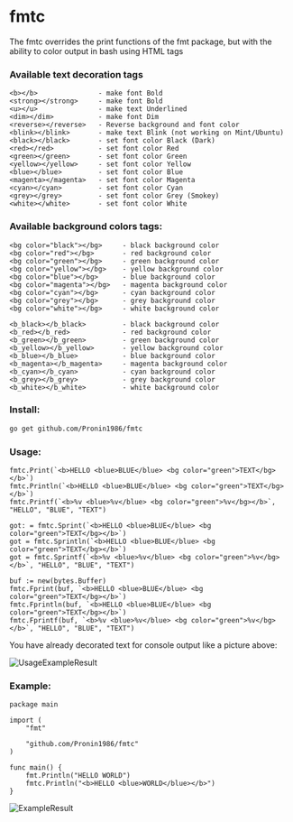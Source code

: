 # fmtc
The fmtc overrides the print functions of the fmt package, but with the ability to color output in bash using HTML tags

### Available text decoration tags

```
<b></b>               - make font Bold
<strong></strong>     - make font Bold
<u></u>               - make text Underlined
<dim></dim>           - make font Dim
<reverse></reverse>   - Reverse background and font color
<blink></blink>       - make text Blink (not working on Mint/Ubuntu)
<black></black>       - set font color Black (Dark)
<red></red>           - set font color Red
<green></green>       - set font color Green
<yellow></yellow>     - set font color Yellow
<blue></blue>         - set font color Blue
<magenta></magenta>   - set font color Magenta
<cyan></cyan>         - set font color Cyan
<grey></grey>         - set font color Grey (Smokey)
<white></white>       - set font color White
```
### Available background colors tags:
```
<bg color="black"></bg> 	- black background color
<bg color="red"></bg> 		- red background color
<bg color="green"></bg> 	- green background color
<bg color="yellow"></bg> 	- yellow background color
<bg color="blue"></bg> 		- blue background color
<bg color="magenta"></bg> 	- magenta background color
<bg color="cyan"></bg> 		- cyan background color
<bg color="grey"></bg> 		- grey background color
<bg color="white"></bg> 	- white background color

<b_black></b_black> 		- black background color
<b_red></b_red>		 		- red background color
<b_green></b_green>		 	- green background color
<b_yellow></b_yellow>		- yellow background color
<b_blue></b_blue>			- blue background color
<b_magenta></b_magenta>		- magenta background color
<b_cyan></b_cyan>			- cyan background color
<b_grey></b_grey>			- grey background color
<b_white></b_white>			- white background color
```

### Install:
```bash
go get github.com/Pronin1986/fmtc
```

### Usage:
```golang
fmtc.Print(`<b>HELLO <blue>BLUE</blue> <bg color="green">TEXT</bg></b>`)
fmtc.Println(`<b>HELLO <blue>BLUE</blue> <bg color="green">TEXT</bg></b>`)
fmtc.Printf(`<b>%v <blue>%v</blue> <bg color="green">%v</bg></b>`, "HELLO", "BLUE", "TEXT")
```

```golang
got: = fmtc.Sprint(`<b>HELLO <blue>BLUE</blue> <bg color="green">TEXT</bg></b>`)
got = fmtc.Sprintln(`<b>HELLO <blue>BLUE</blue> <bg color="green">TEXT</bg></b>`)
got = fmtc.Sprintf(`<b>%v <blue>%v</blue> <bg color="green">%v</bg></b>`, "HELLO", "BLUE", "TEXT")
```

```golang
buf := new(bytes.Buffer)
fmtc.Fprint(buf, `<b>HELLO <blue>BLUE</blue> <bg color="green">TEXT</bg></b>`)
fmtc.Fprintln(buf, `<b>HELLO <blue>BLUE</blue> <bg color="green">TEXT</bg></b>`)
fmtc.Fprintf(buf, `<b>%v <blue>%v</blue> <bg color="green">%v</bg></b>`, "HELLO", "BLUE", "TEXT")
```

You have already decorated text for console output like a picture above: 

![UsageExampleResult](http://www.pronin86.ru/git/fmtc/example.png)

### Example:

```golang
package main

import (
	"fmt"

	"github.com/Pronin1986/fmtc"
)

func main() {
	fmt.Println("HELLO WORLD")
	fmtc.Println("<b>HELLO <blue>WORLD</blue></b>")
}
```

![ExampleResult](http://www.pronin86.ru/git/fmtc/example2.png)


